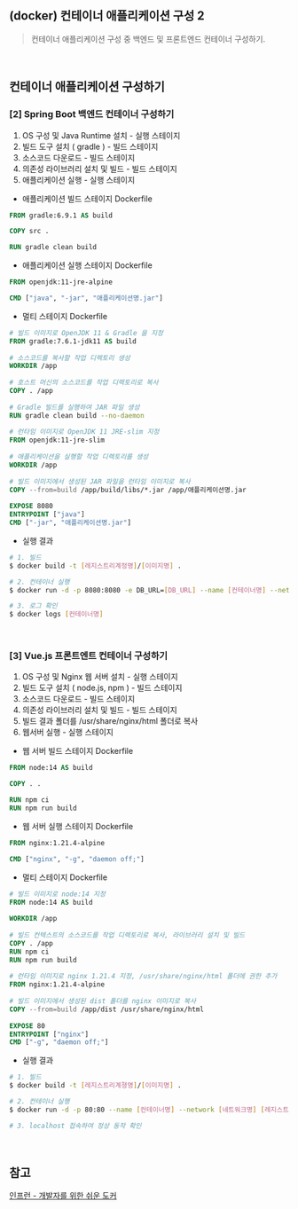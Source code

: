 ## (docker) 컨테이너 애플리케이션 구성 2
> 컨테이너 애플리케이션 구성 중 백엔드 및 프론트엔드 컨테이너 구성하기.

<br>

## 컨테이너 애플리케이션 구성하기
### [2] Spring Boot 백엔드 컨테이너 구성하기
1. OS 구성 및 Java Runtime 설치 - 실행 스테이지
2. 빌드 도구 설치 ( gradle ) - 빌드 스테이지
3. 소스코드 다운로드 - 빌드 스테이지
4. 의존성 라이브러리 설치 및 빌드 - 빌드 스테이지
5. 애플리케이션 실행 - 실행 스테이지

- 애플리케이션 빌드 스테이지 Dockerfile
```Dockerfile
FROM gradle:6.9.1 AS build

COPY src . 

RUN gradle clean build
```
- 애플리케이션 실행 스테이지 Dockerfile
```Dockerfile
FROM openjdk:11-jre-alpine

CMD ["java", "-jar", "애플리케이션명.jar"]
```
- 멀티 스테이지 Dockerfile
```Dockerfile
# 빌드 이미지로 OpenJDK 11 & Gradle 을 지정
FROM gradle:7.6.1-jdk11 AS build
  
# 소스코드를 복사할 작업 디렉토리 생성
WORKDIR /app
  
# 호스트 머신의 소스코드를 작업 디렉토리로 복사
COPY . /app
  
# Gradle 빌드를 실행하여 JAR 파일 생성
RUN gradle clean build --no-daemon
  
# 런타임 이미지로 OpenJDK 11 JRE-slim 지정
FROM openjdk:11-jre-slim
  
# 애플리케이션을 실행할 작업 디렉토리를 생성
WORKDIR /app
  
# 빌드 이미지에서 생성된 JAR 파일을 런타임 이미지로 복사
COPY --from=build /app/build/libs/*.jar /app/애플리케이션명.jar
  
EXPOSE 8080
ENTRYPOINT ["java"]
CMD ["-jar", "애플리케이션명.jar"]
```
- 실행 결과
```bash
# 1. 빌드
$ docker build -t [레지스트리계정명]/[이미지명] .

# 2. 컨테이너 실행
$ docker run -d -p 8080:8080 -e DB_URL=[DB_URL] --name [컨테이너명] --network [네트워크명] [레지스트리계정명]/[이미지명]

# 3. 로그 확인
$ docker logs [컨테이너명]
```

<br>

### [3] Vue.js 프론트엔트 컨테이너 구성하기

1. OS 구성 및 Nginx 웹 서버 설치 - 실행 스테이지
2. 빌드 도구 설치 ( node.js, npm ) - 빌드 스테이지
3. 소스코드 다운로드 - 빌드 스테이지
4. 의존성 라이브러리 설치 및 빌드 - 빌드 스테이지
5. 빌드 결과 폴더를 /usr/share/nginx/html 폴더로 복사
6. 웹서버 실행 - 실행 스테이지

- 웹 서버 빌드 스테이지 Dockerfile
```Dockerfile
FROM node:14 AS build

COPY . .

RUN npm ci
RUN npm run build
```
- 웹 서버 실행 스테이지 Dockerfile
```Dockerfile
FROM nginx:1.21.4-alpine

CMD ["nginx", "-g", "daemon off;"]
```
- 멀티 스테이지 Dockerfile
```Dockerfile
# 빌드 이미지로 node:14 지정
FROM node:14 AS build
  
WORKDIR /app
  
# 빌드 컨텍스트의 소스코드를 작업 디렉토리로 복사, 라이브러리 설치 및 빌드
COPY . /app
RUN npm ci
RUN npm run build
  
# 런타임 이미지로 nginx 1.21.4 지정, /usr/share/nginx/html 폴더에 권한 추가
FROM nginx:1.21.4-alpine
  
# 빌드 이미지에서 생성된 dist 폴더를 nginx 이미지로 복사
COPY --from=build /app/dist /usr/share/nginx/html
  
EXPOSE 80
ENTRYPOINT ["nginx"]
CMD ["-g", "daemon off;"]
```
- 실행 결과
```bash
# 1. 빌드
$ docker build -t [레지스트리계졍명]/[이미지명] .

# 2. 컨테이너 실행
$ docker run -d -p 80:80 --name [컨테이너명] --network [네트워크명] [레지스트리계정명]/[이미지명]

# 3. localhost 접속하여 정상 동작 확인
```

<br>

## 참고
[인프런 - 개발자를 위한 쉬운 도커](https://inf.run/wHHR8) 